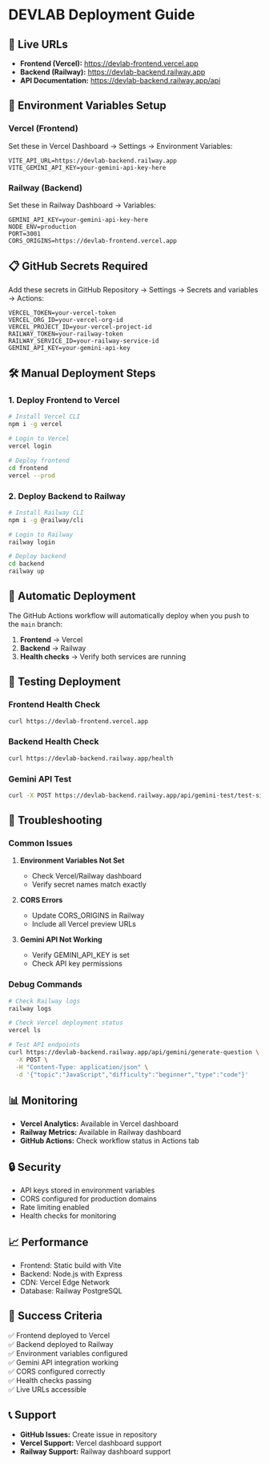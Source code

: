 # DEVLAB Deployment Guide

## 🚀 Live URLs

- **Frontend (Vercel):** https://devlab-frontend.vercel.app
- **Backend (Railway):** https://devlab-backend.railway.app
- **API Documentation:** https://devlab-backend.railway.app/api

## 🔧 Environment Variables Setup

### Vercel (Frontend)
Set these in Vercel Dashboard → Settings → Environment Variables:

```
VITE_API_URL=https://devlab-backend.railway.app
VITE_GEMINI_API_KEY=your-gemini-api-key-here
```

### Railway (Backend)
Set these in Railway Dashboard → Variables:

```
GEMINI_API_KEY=your-gemini-api-key-here
NODE_ENV=production
PORT=3001
CORS_ORIGINS=https://devlab-frontend.vercel.app
```

## 📋 GitHub Secrets Required

Add these secrets in GitHub Repository → Settings → Secrets and variables → Actions:

```
VERCEL_TOKEN=your-vercel-token
VERCEL_ORG_ID=your-vercel-org-id
VERCEL_PROJECT_ID=your-vercel-project-id
RAILWAY_TOKEN=your-railway-token
RAILWAY_SERVICE_ID=your-railway-service-id
GEMINI_API_KEY=your-gemini-api-key
```

## 🛠️ Manual Deployment Steps

### 1. Deploy Frontend to Vercel

```bash
# Install Vercel CLI
npm i -g vercel

# Login to Vercel
vercel login

# Deploy frontend
cd frontend
vercel --prod
```

### 2. Deploy Backend to Railway

```bash
# Install Railway CLI
npm i -g @railway/cli

# Login to Railway
railway login

# Deploy backend
cd backend
railway up
```

## 🔄 Automatic Deployment

The GitHub Actions workflow will automatically deploy when you push to the `main` branch:

1. **Frontend** → Vercel
2. **Backend** → Railway
3. **Health checks** → Verify both services are running

## 🧪 Testing Deployment

### Frontend Health Check
```bash
curl https://devlab-frontend.vercel.app
```

### Backend Health Check
```bash
curl https://devlab-backend.railway.app/health
```

### Gemini API Test
```bash
curl -X POST https://devlab-backend.railway.app/api/gemini-test/test-simple
```

## 🐛 Troubleshooting

### Common Issues

1. **Environment Variables Not Set**
   - Check Vercel/Railway dashboard
   - Verify secret names match exactly

2. **CORS Errors**
   - Update CORS_ORIGINS in Railway
   - Include all Vercel preview URLs

3. **Gemini API Not Working**
   - Verify GEMINI_API_KEY is set
   - Check API key permissions

### Debug Commands

```bash
# Check Railway logs
railway logs

# Check Vercel deployment status
vercel ls

# Test API endpoints
curl https://devlab-backend.railway.app/api/gemini/generate-question \
  -X POST \
  -H "Content-Type: application/json" \
  -d '{"topic":"JavaScript","difficulty":"beginner","type":"code"}'
```

## 📊 Monitoring

- **Vercel Analytics:** Available in Vercel dashboard
- **Railway Metrics:** Available in Railway dashboard
- **GitHub Actions:** Check workflow status in Actions tab

## 🔒 Security

- API keys stored in environment variables
- CORS configured for production domains
- Rate limiting enabled
- Health checks for monitoring

## 📈 Performance

- Frontend: Static build with Vite
- Backend: Node.js with Express
- CDN: Vercel Edge Network
- Database: Railway PostgreSQL

## 🎯 Success Criteria

✅ Frontend deployed to Vercel  
✅ Backend deployed to Railway  
✅ Environment variables configured  
✅ Gemini API integration working  
✅ CORS configured correctly  
✅ Health checks passing  
✅ Live URLs accessible  

## 📞 Support

- **GitHub Issues:** Create issue in repository
- **Vercel Support:** Vercel dashboard support
- **Railway Support:** Railway dashboard support
